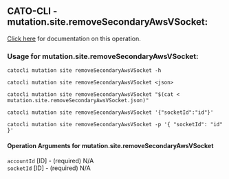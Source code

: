 
## CATO-CLI - mutation.site.removeSecondaryAwsVSocket:
[Click here](https://api.catonetworks.com/documentation/#mutation-mutation.site.removeSecondaryAwsVSocket) for documentation on this operation.

### Usage for mutation.site.removeSecondaryAwsVSocket:

`catocli mutation site removeSecondaryAwsVSocket -h`

`catocli mutation site removeSecondaryAwsVSocket <json>`

`catocli mutation site removeSecondaryAwsVSocket "$(cat < mutation.site.removeSecondaryAwsVSocket.json)"`

`catocli mutation site removeSecondaryAwsVSocket '{"socketId":"id"}'`

`catocli mutation site removeSecondaryAwsVSocket -p '{
    "socketId": "id"
}'`


#### Operation Arguments for mutation.site.removeSecondaryAwsVSocket ####

`accountId` [ID] - (required) N/A    
`socketId` [ID] - (required) N/A    
